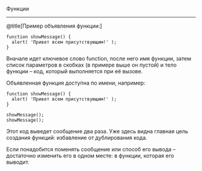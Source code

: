 Функции

---

@title[Пример объявления функции:]

    function showMessage() {
      alert( 'Привет всем присутствующим!' );
    }
Вначале идет ключевое слово function, после него имя функции, затем список параметров в скобках (в примере выше он пустой) и тело функции – код, который выполняется при её вызове.

Объявленная функция доступна по имени, например:

    function showMessage() {
      alert( 'Привет всем присутствующим!' );
    }
    
    showMessage();
    showMessage();
    
Этот код выведет сообщение два раза. Уже здесь видна главная цель создания функций: избавление от дублирования кода.

Если понадобится поменять сообщение или способ его вывода – достаточно изменить его в одном месте: в функции, которая его выводит.